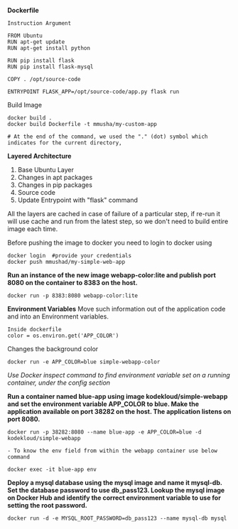 **Dockerfile**
```
Instruction Argument

FROM Ubuntu
RUN apt-get update
RUN apt-get install python

RUN pip install flask
RUN pip install flask-mysql

COPY . /opt/source-code

ENTRYPOINT FLASK_APP=/opt/source-code/app.py flask run
```

Build Image
```
docker build .
docker build Dockerfile -t mmusha/my-custom-app

# At the end of the command, we used the "." (dot) symbol which indicates for the current directory,
```

**Layered Architecture**
1. Base Ubuntu Layer
2. Changes in apt packages
3. Changes in pip packages
4. Source code
5. Update Entrypoint with "flask" command

All the layers are cached in case of failure of a particular step, if re-run it will use cache and run from the latest step, so we don't need to build entire image each time.

Before pushing the image to docker you need to login to docker using
```
docker login  #provide your credentials
docker push mmushad/my-simple-web-app
```



**Run an instance of the new image webapp-color:lite and publish port 8080 on the container to 8383 on the host.**
```
docker run -p 8383:8080 webapp-color:lite
```

**Environment Variables**
Move such information out of the application code and into an Environment variables.
```
Inside dockerfile
color = os.environ.get('APP_COLOR')
```

Changes the background color
```
docker run -e APP_COLOR=blue simple-webapp-color
```
*Use Docker inspect command to find environment variable set on a running container, under the config section*

**Run a container named blue-app using image kodekloud/simple-webapp and set the environment variable APP_COLOR to blue. Make the application available on port 38282 on the host. The application listens on port 8080.**

```
docker run -p 38282:8080 --name blue-app -e APP_COLOR=blue -d kodekloud/simple-webapp

- To know the env field from within the webapp container use below command

docker exec -it blue-app env
```

**Deploy a mysql database using the mysql image and name it mysql-db.
Set the database password to use db_pass123. Lookup the mysql image on Docker Hub and identify the correct environment variable to use for setting the root password.**

```
docker run -d -e MYSQL_ROOT_PASSWORD=db_pass123 --name mysql-db mysql
```
